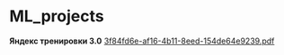# ML_projects

**Яндекс тренировки 3.0**
[3f84fd6e-af16-4b11-8eed-154de64e9239.pdf](https://github.com/user-attachments/files/20389132/3f84fd6e-af16-4b11-8eed-154de64e9239.pdf)
